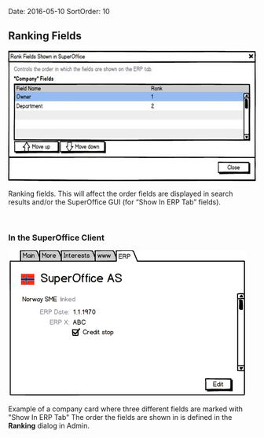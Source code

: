 Date: 2016-05-10
SortOrder: 10

Ranking Fields
--------------

<img src="../Erp%20Sync%20Connector%20Interface_files/image008.jpg" id="Picture 10" width="627" height="265" />

Ranking fields. This will affect the order fields are displayed in search results and/or the SuperOffice GUI (for “Show In ERP Tab” fields).
 

 

### In the SuperOffice Client

<img src="../Erp%20Sync%20Connector%20Interface_files/image009.png" id="Bilde 12" width="484" height="297" />

Example of a company card where three different fields are marked with "Show In ERP Tab"
The order the fields are shown in is defined in the **Ranking** dialog in Admin.

 

 
